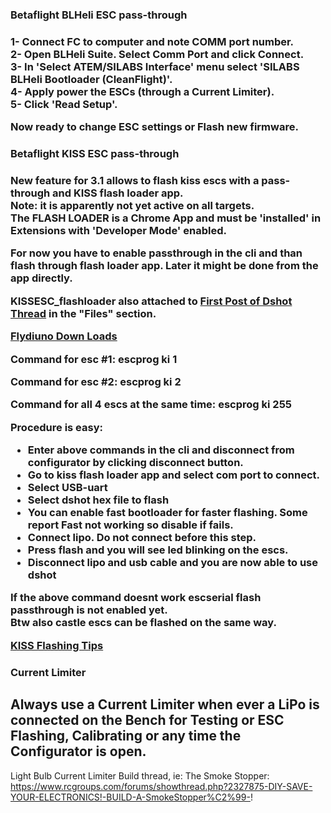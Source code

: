 <h3>Betaflight BLHeli ESC pass-through<h3>

1- Connect FC to computer and note COMM port number.  
2- Open BLHeli Suite. Select Comm Port and click Connect.  
3- In 'Select ATEM/SILABS Interface' menu select 'SILABS BLHeli Bootloader (CleanFlight)'.  
4- Apply power the ESCs (through a Current Limiter).  
5- Click 'Read Setup'.  

Now ready to change ESC settings or Flash new firmware. 

<h3>Betaflight KISS ESC pass-through<h3>

New feature for 3.1 allows to flash kiss escs with a pass-through and KISS flash loader app.  
Note: it is apparently not yet active on all targets.   
The FLASH LOADER is a Chrome App and must be 'installed' in Extensions with 'Developer Mode' enabled.

For now you have to enable passthrough in the cli and than flash through flash loader app. Later it might be done from the app directly.

KISSESC_flashloader also attached to [First Post of Dshot Thread](https://www.rcgroups.com/forums/showthread.php?2756129-Dshot-testing-a-new-digital-parallel-ESC-throttle-signal  ) in the "Files" section.

[Flydiuno Down Loads](http://kiss.flyduino.net/downloads/)

Command for esc #1:
escprog ki 1

Command for esc #2:
escprog ki 2

Command for all 4 escs at the same time:
escprog ki 255


Procedure is easy:
- Enter above commands in the cli and disconnect from configurator by clicking disconnect button.
- Go to kiss flash loader app and select com port to connect.
- Select USB-uart
- Select dshot hex file to flash
- You can enable fast bootloader for faster flashing. Some report Fast not working so disable if fails.
- Connect lipo. Do not connect before this step.
- Press flash and you will see led blinking on the escs.
- Disconnect lipo and usb cable and you are now able to use dshot

If the above command doesnt work escserial flash passthrough is not enabled yet.  
Btw also castle escs can be flashed on the same way.  

[KISS Flashing Tips](https://www.rcgroups.com/forums/showthread.php?2864933-Another-Kiss-24a-ESC-flashing-question%21%21-need-some-tips)

<h3>Current Limiter<h3>   

## Always use a Current Limiter when ever a LiPo is connected on the Bench for Testing or ESC Flashing, Calibrating or any time the Configurator is open.   
Light Bulb Current Limiter Build thread, ie: The Smoke Stopper:   
https://www.rcgroups.com/forums/showthread.php?2327875-DIY-SAVE-YOUR-ELECTRONICS!-BUILD-A-SmokeStopper%C2%99-!